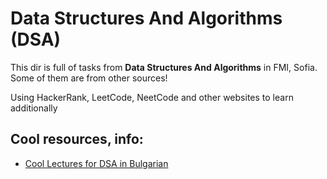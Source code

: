 # Data Structures And Algorithms (DSA)

This dir is full of tasks from **Data Structures And Algorithms** in FMI, Sofia. Some of them are from other sources!

Using HackerRank, LeetCode, NeetCode and other websites to learn additionally

Cool resources, info:
-

- [Cool Lectures for DSA in Bulgarian](https://www.informatika.bg/lectures/all)
